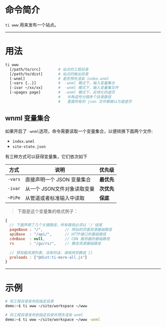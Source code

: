 # 命令简介 

`ti www` 用来发布一个站点。

-------------------------------------------------------------
# 用法
 
```bash
ti www 
  [/path/to/src]        # 站点的工程目录
  [/path/to/dist]       # 站点的输出目录
  [-wnml]               # 是否预先渲染 index.wnml
  [-vars {..}]          #  -wnml 模式下，输入变量集合
  [-ivar ~/xx/xx]       #  -wnml 模式下，输入变量集文件
  [-vpages page]        #  -wnml 模式下，实体化的虚页
                        #   半角逗号分隔多个目录路径
                        #   里面所有的 json 文件都被认为是虚页
```

## wnml 变量集合

如果开启了 `-wnml`选项，命令需要读取一个变量集合，以便转换下面两个文件:

- `index.wnml`
- `site-state.json`

有三种方式可以获得变量集，它们依次如下

   方式            | 说明                                                  | 优先级
--------|--------------------|-----------
`-vars` | 直接声明一个 JSON 变量集合 | **最优先**
`-ivar` | 从一个 JSON文件对象读取变量 | **次优先**
`~PiPe` | 从管道或者标准输入中读取         | **保底**

> 下面是这个变量集的格式例子：

```js
{
  // 下面声明了几个关键路径，所有路径必须以 '/'结尾
  pageBase : "/",          // 网站的页面资源基础路径
  apiBase  : "/api/",      // HTTP接口的基础路径
  cdnBase  : null,         // CDN 服务器的基础路径
  rs       : "/gu/rs/",    // 静态资源基础路径
  
  // 预加载资源列表，没有的话，请保持空数组 []
  preloads : ["@dist:ti-more-all.js"]
}
```

-------------------------------------------------------------
# 示例

```bash
# 将工程目录发布到指定目录
demo:~$ ti www ~/site/workspace ~/www

# 将工程目录发布到指定目录并预先渲染 wnml
demo:~$ ti www ~/site/workspace ~/www -wnml
```